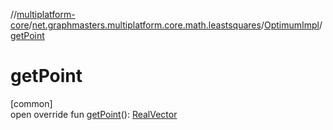 //[multiplatform-core](../../../index.md)/[net.graphmasters.multiplatform.core.math.leastsquares](../index.md)/[OptimumImpl](index.md)/[getPoint](get-point.md)

# getPoint

[common]\
open override fun [getPoint](get-point.md)(): [RealVector](../../net.graphmasters.multiplatform.core.math.linear/-real-vector/index.md)

